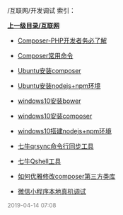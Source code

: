 /互联网/开发调试 索引：


**[上一级目录/互联网](/互联网/index.md)**

- [Composer-PHP开发者务必了解](/互联网/开发调试/Composer-PHP开发者务必了解.md)

- [Composer常用命令](/互联网/开发调试/Composer常用命令.md)

- [Ubuntu安装composer](/互联网/开发调试/Ubuntu安装composer.md)

- [Ubuntu安装nodejs+npm环境](/互联网/开发调试/Ubuntu安装nodejs+npm环境.md)

- [windows10安装bower](/互联网/开发调试/windows10安装bower.md)

- [windows10安装composer](/互联网/开发调试/windows10安装composer.md)

- [windows10搭建nodejs+npm环境](/互联网/开发调试/windows10搭建nodejs+npm环境.md)

- [七牛qrsync命令行同步工具](/互联网/开发调试/七牛qrsync命令行同步工具.md)

- [七牛Qshell工具](/互联网/开发调试/七牛Qshell工具.md)

- [如何优雅修改composer第三方类库](/互联网/开发调试/如何优雅修改composer第三方类库.md)

- [微信小程序本地真机调试](/互联网/开发调试/微信小程序本地真机调试.md)


<font size=2 color='grey'> 2019-04-14 07:08 </font>